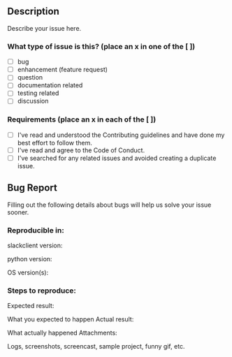 ## Description
Describe your issue here.


### What type of issue is this? (place an x in one of the [ ])
- [ ] bug
- [ ] enhancement (feature request)
- [ ] question
- [ ] documentation related
- [ ] testing related
- [ ] discussion

### Requirements (place an x in each of the [ ])
- [ ] I've read and understood the Contributing guidelines and have done my best effort to follow them.
- [ ] I've read and agree to the Code of Conduct.
- [ ] I've searched for any related issues and avoided creating a duplicate issue.

## Bug Report
Filling out the following details about bugs will help us solve your issue sooner.

### Reproducible in:

slackclient version:

python version:

OS version(s):

### Steps to reproduce:

Expected result:

What you expected to happen
Actual result:

What actually happened
Attachments:

Logs, screenshots, screencast, sample project, funny gif, etc.